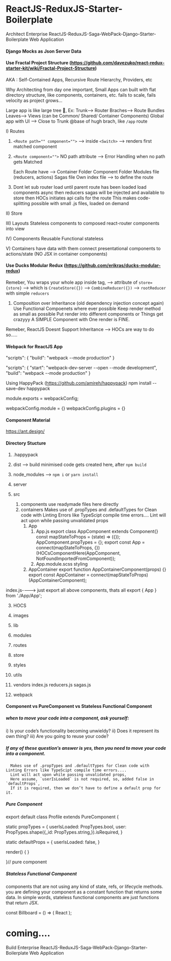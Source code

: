 # ReactJS-ReduxJS-Starter-Boilerplate

Architect Enterprise ReactJS-ReduxJS-Saga-WebPack-Django-Starter-Boilerplate Web Application

#### Django Mocks as Json Server Data

#### Use Fractal Project Structure (https://github.com/davezuko/react-redux-starter-kit/wiki/Fractal-Project-Structure)

AKA : Self-Contained Apps, Recursive Route Hierarchy, Providers, etc

Why Architecting from day one important,
Small Apps can built with flat directory structure, like components, containers, etc.
fails to scale, fails velocity as project grows...

Large app is like large tree :evergreen_tree:,
Ex:
Trunk--> Router
Braches--> Route Bundles
Leaves--> Views (can be Common/ Shared/ Container Components)
Global app with UI --> Close to Trunk @base of hugh brach, like `/app` route

I) Routes

1. `<Route path="" component="">` --> inside `<Switch>` --> renders first matched component
2. `<Route component="">` NO path attribute --> Error Handling when no path gets Matched

   Each Route have -->
   Container Folder
   Component Folder
   Modules file (reducers, actions)
   Sagas file
   Own index file --> to define the route

3. Dont let sub router load until parent route has been loaded
   load components async then reducers sagas will be injected and available to store
   then HOCs initiates api calls for the route
   This makes code-splitting possible with small .js files, loaded on demand

II) Store

III) Layouts
Stateless components to composed react-router components into view

IV) Components
Reusable
Functional stateless

V) Containers
have data with them
connect presentational components to actions/state (NO JSX in container components)

#### Use Ducks Modular Redux (https://github.com/erikras/ducks-modular-redux)

Remeber,
You wraps your whole app inside <Provider > tag, --> attribute of `store={store}`
--> which is `CreateStore({})` --> `CombineReducer({})` --> `rootReducer` with simple `reducers`

1. Composition over Inheritance (old dependency injection concept again)
   Use Functional Compoenets where ever possible
   Keep render method as small as possible
   Put render into different components or Things get crazyyy A SIMPLE Component with One render is FINE.

Remeber,
ReactJS Doesnt Support Inheritance --> HOCs are way to do so.....

#### Webpack for ReactJS App

"scripts": {
"build": "webpack --mode production"
}

"scripts": {
"start": "webpack-dev-server --open --mode development",
"build": "webpack --mode production"
}

Using HappyPack (https://github.com/amireh/happypack)
npm install --save-dev happypack

module.exports = webpackConfig;

webpackConfig.module = {}
webpackConfig.plugins = {}

#### Component Material

https://ant.design/

#### Directory Stucture

1. .happypack
2. dist --> build minimised code gets created here, after `npm build`
3. node_modules --> `npm i` or `yarn install`
4. server
5. src

   1. components
      use readymade files here directly
   2. containers
      Makes use of .propTypes and .defaultTypes for Clean code with Linting Errors like TypeScipt compile time errors....
      Lint will act upon while passing unvalidated props
      1. App
         1. App.js
            export class AppComponent extends Component{}
            const mapStateToProps = (state) => ({});
            AppComponent.propTypes = {};
            export const App = connect(mapStateToProps, {})(HOCsComponentHere(AppComponent, NotFoundImportedFromComponent));
         2. App.module.scss
            styling
      2. AppContainer
         export function AppContainerComponent(props) {}
         export const AppContainer = connect(mapStateToProps)(AppContainerComponent);

index.js----> just export all above components, thats all
export { App } from './App/App';

3.  HOCS
4.  images
5.  lib
6.  modules
7.  routes
8.  store
9.  styles
10. utils
11. vendors
    index.js
    reducers.js
    sagas.js

12. webpack

#### Component vs PureComponent vs Stateless Functional Component

##### when to move your code into a component, ask yourself:

i) Is your code’s functionality becoming unwieldy?
ii) Does it represent its own thing?
iii) Are you going to reuse your code?

##### If any of these question’s answer is yes, then you need to move your code into a component.

      Makes use of .propTypes and .defaultTypes for Clean code with Linting Errors like TypeScipt compile time errors....
      Lint will act upon while passing unvalidated props,
      Here assume, `userIsLoaded` is not required, so, added false in `defaultProps`,
      If it is required, then we don’t have to define a default prop for it.

##### Pure Component

export default class Profile extends PureComponent {

   static propTypes = {
   userIsLoaded: PropTypes.bool,
   user: PropTypes.shape({\_id: PropTypes.string,}).isRequired,
   }

   static defaultProps = {
   userIsLoaded: false,
   }

   render() {
      <Compo1 />
      <Compo2 />
      <Compo3 />
      <Compo4 />
   }

}// pure component

##### Stateless Functional Component

components that are not using any kind of state, refs, or lifecycle methods.
you are defining your component as a constant function that returns some data.
In simple words, stateless functional components are just functions that return JSX.

const Billboard = () => (
      <Compo />
      React
      <Compo />
);

# coming....

Build Enterprise ReactJS-ReduxJS-Saga-WebPack-Django-Starter-Boilerplate Web Application
